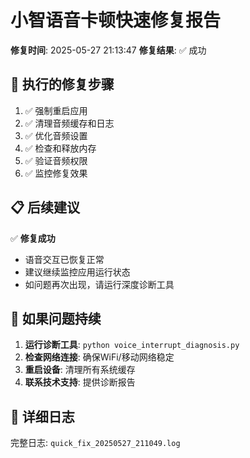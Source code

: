 # 小智语音卡顿快速修复报告

**修复时间**: 2025-05-27 21:13:47
**修复结果**: ✅ 成功

## 🔧 执行的修复步骤

1. ✅ 强制重启应用
2. ✅ 清理音频缓存和日志
3. ✅ 优化音频设置
4. ✅ 检查和释放内存
5. ✅ 验证音频权限
6. ✅ 监控修复效果

## 📋 后续建议

✅ **修复成功**
- 语音交互已恢复正常
- 建议继续监控应用运行状态
- 如问题再次出现，请运行深度诊断工具

## 🔄 如果问题持续

1. **运行诊断工具**: `python voice_interrupt_diagnosis.py`
2. **检查网络连接**: 确保WiFi/移动网络稳定
3. **重启设备**: 清理所有系统缓存
4. **联系技术支持**: 提供诊断报告

## 📄 详细日志

完整日志: `quick_fix_20250527_211049.log`
